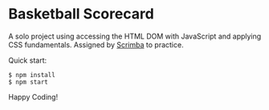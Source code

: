 # Basketball Scorecard

A solo project using accessing the HTML DOM with JavaScript and applying CSS fundamentals. Assigned by [Scrimba](https://scrimba.com/learn/frontend) to practice.

Quick start:

```
$ npm install
$ npm start
````

Happy Coding!

